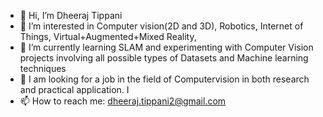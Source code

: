 - 👋 Hi, I’m Dheeraj Tippani
- 👀 I’m interested in Computer vision(2D and 3D), Robotics, Internet of Things, Virtual+Augmented+Mixed Reality, 
- 🌱 I’m currently learning SLAM and experimenting with Computer Vision projects involving all possible types of Datasets and Machine learning techniques 
- :office: I am looking for a job in the field of Computervision in both research and practical application. I  
- 📫 How to reach me: dheeraj.tippani2@gmail.com

<!---
dheeraj9932/dheeraj9932 is a ✨ special ✨ repository because its `README.md` (this file) appears on your GitHub profile.
You can click the Preview link to take a look at your changes.
--->
